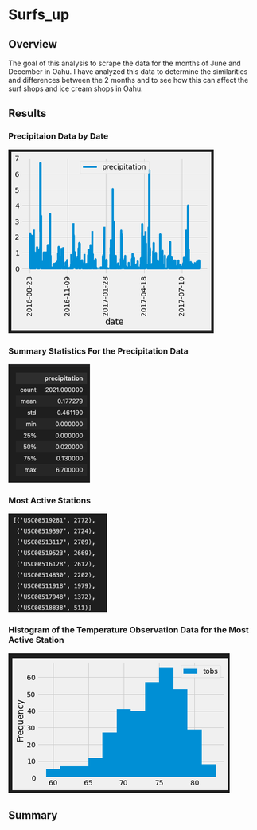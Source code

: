 # Surfs_up

## Overview

The goal of this analysis to scrape the data for the months of June and December in Oahu.  I have analyzed this data to determine the similarities and differences between the 2 months and to see how this can affect the surf shops and ice cream shops in Oahu.

## Results

### Precipitaion Data by Date
![image1](https://github.com/MunTHREE/Surfs_up/blob/main/img1.png "Precipitaion Data by Date")

### Summary Statistics For the Precipitation Data
![image2](https://github.com/MunTHREE/Surfs_up/blob/main/img2.png "Summary Statistics For the Precipitation Data")

### Most Active Stations
![image3](https://github.com/MunTHREE/Surfs_up/blob/main/img3.png "Most Active Stations")

### Histogram of the Temperature Observation Data for the Most Active Station
![image4](https://github.com/MunTHREE/Surfs_up/blob/main/img4.png "Histogram of the Temperature Observation Data for the Most Active Station")


## Summary


